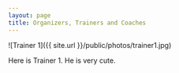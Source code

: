 ```yaml
---
layout: page
title: Organizers, Trainers and Coaches
---
```


![Trainer 1]({{ site.url }}/public/photos/trainer1.jpg)

Here is Trainer 1. He is very cute.
